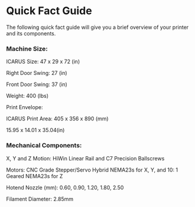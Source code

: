 # Quick Fact Guide

The following quick fact guide will give you a brief overview of your printer
and its components.

### Machine Size:
  ICARUS Size: 47 x 29 x 72 (in)
  
  Right Door Swing: 27 (in)

  Front Door Swing: 37 (in)

  Weight: 400 (lbs)

  Print Envelope:

  ICARUS Print Area: 405 x 356 x 890 (mm)

  15.95 x 14.01 x 35.04(in)

 ### Mechanical Components:
  X, Y and Z Motion: HiWin Linear Rail and C7 Precision Ballscrews
  
  Motors: CNC Grade Stepper/Servo Hybrid NEMA23s for X, Y, and 10: 1 Geared NEMA23s for Z
  
  Hotend Nozzle (mm): 0.60, 0.90, 1.20, 1.80, 2.50
  
  Filament Diameter: 2.85mm
